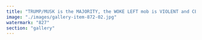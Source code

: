 ```yaml
---
title: "TRUMP/MUSK is the MAJORITY, the WOKE LEFT mob is VIOLENT and CENSURING because they are the OPPRESSIVE MINORITY"
image: "./images/gallery-item-872-02.jpg"
watermark: "827"
section: "gallery"
---
```

